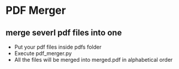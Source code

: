 # PDF Merger
## merge severl pdf files into one

* Put your pdf files inside pdfs folder
* Execute pdf_merger.py
* All the files will be merged into merged.pdf in alphabetical order

